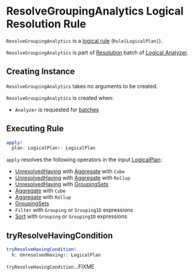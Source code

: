 # ResolveGroupingAnalytics Logical Resolution Rule

`ResolveGroupingAnalytics` is a [logical rule](../catalyst/Rule.md) (`Rule[LogicalPlan]`).

`ResolveGroupingAnalytics` is part of [Resolution](../Analyzer.md#Resolution) batch of [Logical Analyzer](../Analyzer.md).

## Creating Instance

`ResolveGroupingAnalytics` takes no arguments to be created.

`ResolveGroupingAnalytics` is created when:

* `Analyzer` is requested for [batches](../Analyzer.md#batches)

## <span id="apply"> Executing Rule

```scala
apply(
  plan: LogicalPlan): LogicalPlan
```

`apply` resolves the following operators in the input [LogicalPlan](../logical-operators/LogicalPlan.md):

* [UnresolvedHaving](../logical-operators/UnresolvedHaving.md) with [Aggregate](../logical-operators/Aggregate.md) with `Cube`
* [UnresolvedHaving](../logical-operators/UnresolvedHaving.md) with [Aggregate](../logical-operators/Aggregate.md) with `Rollup`
* [UnresolvedHaving](../logical-operators/UnresolvedHaving.md) with [GroupingSets](../logical-operators/GroupingSets.md)
* [Aggregate](../logical-operators/Aggregate.md) with `Cube`
* [Aggregate](../logical-operators/Aggregate.md) with `Rollup`
* [GroupingSets](../logical-operators/GroupingSets.md)
* `Filter` with `Grouping` or `GroupingID` expressions
* [Sort](../logical-operators/Sort.md) with `Grouping` or `GroupingID` expressions

## <span id="tryResolveHavingCondition"> tryResolveHavingCondition

```scala
tryResolveHavingCondition(
  h: UnresolvedHaving): LogicalPlan
```

`tryResolveHavingCondition`...FIXME
